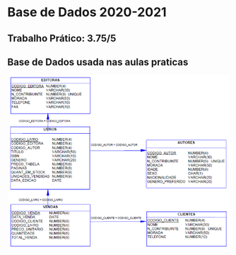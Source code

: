 # Base de Dados 2020-2021

## Trabalho Prático: 3.75/5

## Base de Dados usada nas aulas praticas
![BD](bd.png)